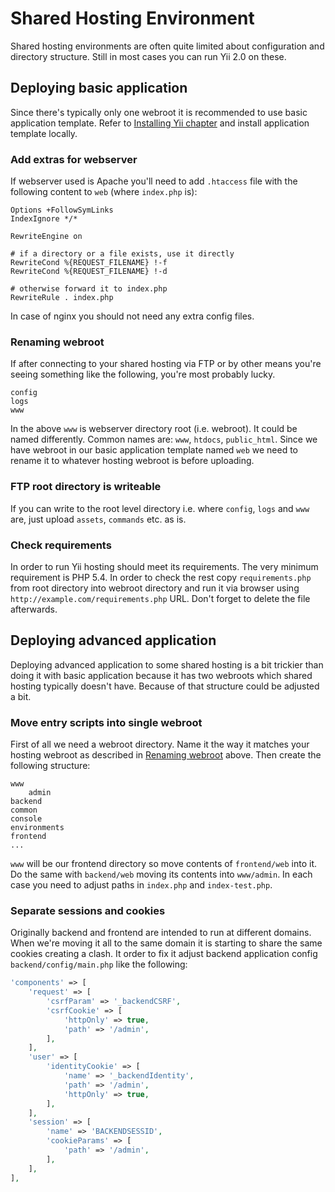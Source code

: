 Shared Hosting Environment
==========================

Shared hosting environments are often quite limited about configuration and directory structure. Still in most cases
you can run Yii 2.0 on these.

Deploying basic application
---------------------------

Since there's typically only one webroot it is recommended to use basic application template. Refer to
[Installing Yii chapter](start-installation.md) and install application template locally.

### Add extras for webserver <a name="add-extras-for-webserver"></a>

If webserver used is Apache you'll need to add `.htaccess` file with the following content to `web`
(where `index.php` is):

```
Options +FollowSymLinks
IndexIgnore */*

RewriteEngine on

# if a directory or a file exists, use it directly
RewriteCond %{REQUEST_FILENAME} !-f
RewriteCond %{REQUEST_FILENAME} !-d

# otherwise forward it to index.php
RewriteRule . index.php
```

In case of nginx you should not need any extra config files.

### Renaming webroot <a name="renaming-webroot"></a>

If after connecting to your shared hosting via FTP or by other means you're seeing something like the following, you're
most probably lucky.
 
```
config
logs
www
```

In the above `www` is webserver directory root (i.e. webroot). It could be named differently. Common names are: `www`,
`htdocs`, `public_html`. Since we have webroot in our basic application template named `web` we need to rename it to
whatever hosting webroot is before uploading.

### FTP root directory is writeable

If you can write to the root level directory i.e. where `config`, `logs` and `www` are, just upload `assets`, `commands`
etc. as is.

### Check requirements

In order to run Yii hosting should meet its requirements. The very minimum requirement is PHP 5.4. In order to check
the rest copy `requirements.php` from root directory into webroot directory and run it via browser using
`http://example.com/requirements.php` URL. Don't forget to delete the file afterwards.


Deploying advanced application
------------------------------

Deploying advanced application to some shared hosting is a bit trickier than doing it with basic application because it has
two webroots which shared hosting typically doesn't have. Because of that structure could be adjusted a bit.

### Move entry scripts into single webroot

First of all we need a webroot directory. Name it the way it matches your hosting webroot as described in
[Renaming webroot](#renaming-webroot) above. Then create the following structure:

```
www
    admin
backend
common
console
environments
frontend
...
```

`www` will be our frontend directory so move contents of `frontend/web` into it. Do the same with `backend/web` moving
its contents into `www/admin`. In each case you need to adjust paths in `index.php` and `index-test.php`.

### Separate sessions and cookies

Originally backend and frontend are intended to run at different domains. When we're moving it all to the same domain it
is starting to share the same cookies creating a clash. It order to fix it adjust backend application config
`backend/config/main.php` like the following:

```php
'components' => [
    'request' => [
        'csrfParam' => '_backendCSRF',
        'csrfCookie' => [
            'httpOnly' => true,
            'path' => '/admin',
        ],
    ],
    'user' => [
        'identityCookie' => [
            'name' => '_backendIdentity',
            'path' => '/admin',
            'httpOnly' => true,
        ],
    ],
    'session' => [
        'name' => 'BACKENDSESSID',
        'cookieParams' => [
            'path' => '/admin',
        ],
    ],
],
```
